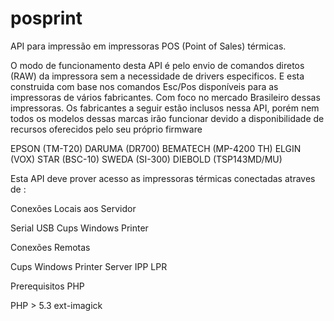 # posprint
API para impressão em impressoras POS (Point of Sales) térmicas.

O modo de funcionamento desta API é pelo envio de comandos diretos (RAW) da impressora sem a necessidade de drivers especificos.
E esta construida com base nos comandos Esc/Pos disponíveis para as impressoras de vários fabricantes.
Com foco no mercado Brasileiro dessas impressoras.
Os fabricantes a seguir estão inclusos nessa API, porém nem todos os modelos dessas marcas irão funcionar devido a disponibilidade de recursos oferecidos pelo seu próprio firmware

EPSON (TM-T20)
DARUMA  (DR700)
BEMATECH (MP-4200 TH)
ELGIN (VOX)
STAR (BSC-10)
SWEDA (SI-300)
DIEBOLD (TSP143MD/MU)

Esta API deve prover acesso as impressoras térmicas conectadas atraves de :

Conexões Locais aos Servidor

Serial
USB
Cups
Windows Printer

Conexões Remotas

Cups
Windows Printer Server
IPP
LPR

Prerequisitos PHP

PHP > 5.3
ext-imagick



